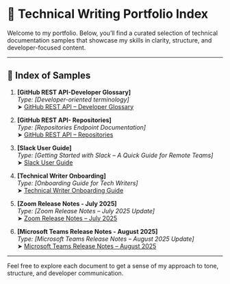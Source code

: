# 📘 Technical Writing Portfolio Index

Welcome to my portfolio. Below, you’ll find a curated selection of technical documentation samples that showcase my skills in clarity, structure, and developer-focused content.

---

## 📑 Index of Samples

1. **[GitHub REST API-Developer Glossary]**  
   _Type: [Developer-oriented terminology]_  
   ➤ [GitHub REST API – Developer Glossary](https://github.com/magnolianat/Technical-Portfolio/blob/main/1_GitHub%20REST%20API%20%E2%80%93%20Developer%20Glossary.md)


2. **[GitHub REST API- Repositories]**  
   _Type: [Repositories Endpoint Documentation]_  
   ➤ [GitHub REST API – Repositories](https://github.com/magnolianat/Technical-Portfolio/blob/main/2_GitHub%20REST%20API%20%E2%80%93%20Repositories.md)

3. **[Slack User Guide]**  
   _Type: [Getting Started with Slack – A Quick Guide for Remote Teams]_  
   ➤ [Slack User Guide](https://github.com/magnolianat/Technical-Portfolio/blob/main/3_Slack%20User%20Guide.md)

4. **[Technical Writer Onboarding]**  
   _Type: [Onboarding Guide for Tech Writers]_  
   ➤ [Technical Writer Onboarding Guide](https://github.com/magnolianat/Technical-Portfolio/blob/main/4_Technical%20Writer%20Onboarding%20Guide.md)

5. **[Zoom Release Notes - July 2025]**  
   _Type: [Zoom Release Notes – July 2025 Update]_  
   ➤ [Zoom Release Notes – July 2025](https://github.com/magnolianat/Technical-Portfolio/blob/main/5_Zoom%20Release%20Notes%20%E2%80%93%20July%202025.md)

6. **[Microsoft Teams Release Notes - August 2025]**  
   _Type: [Microsoft Teams Release Notes – August 2025 Update]_  
   ➤ [Microsoft Teams Release Notes – August 2025](https://github.com/magnolianat/Technical-Portfolio/blob/main/6_Microsoft%20Teams%20Release%20Notes%202025.md)
---

Feel free to explore each document to get a sense of my approach to tone, structure, and developer communication.





